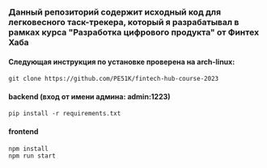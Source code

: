 ### Данный репозиторий содержит исходный код для легковесного таск-трекера, который я разрабатывал в рамках курса "Разработка цифрового продукта" от Финтех Хаба

#### Следующая инструкция по установке проверена на arch-linux:
```console
git clone https://github.com/PE51K/fintech-hub-course-2023
```
#### backend (вход от имени админа: admin:1223)
```console
pip install -r requirements.txt
```
#### frontend
```console
npm install
npm run start
```
